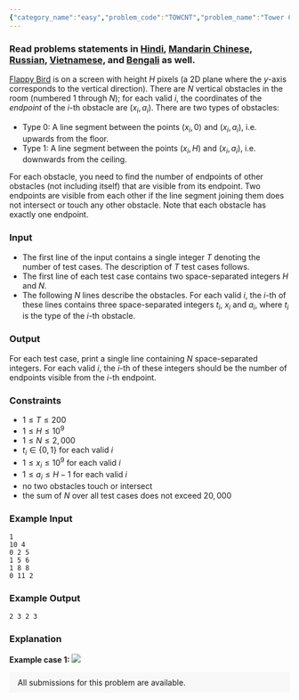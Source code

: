 ```yaml
---
{"category_name":"easy","problem_code":"TOWCNT","problem_name":"Tower Counting","problemComponents":{"constraints":"","constraintsState":false,"subtasks":"","subtasksState":false,"inputFormat":"","inputFormatState":false,"outputFormat":"","outputFormatState":false,"sampleTestCases":{"0":{"id":1,"input":"1\r\n10 4\r\n0 2 5\r\n1 5 6\r\n1 8 8\r\n0 11 2","output":"2 3 2 3","explanation":"**Example case 1:** ![](https://codechef_shared.s3.amazonaws.com/download/Images/COOK117/TOWCNT/TOWCNT2.jpg)","isDeleted":false}}},"video_editorial_url":"","languages_supported":{"0":"CPP14","1":"C","2":"JAVA","3":"PYTH 3.6","4":"CPP17","5":"PYTH","6":"PYP3","7":"CS2","8":"ADA","9":"PYPY","10":"TEXT","11":"PAS fpc","12":"NODEJS","13":"RUBY","14":"PHP","15":"GO","16":"HASK","17":"TCL","18":"PERL","19":"SCALA","20":"LUA","21":"kotlin","22":"BASH","23":"JS","24":"LISP sbcl","25":"rust","26":"PAS gpc","27":"BF","28":"CLOJ","29":"R","30":"D","31":"CAML","32":"FORT","33":"ASM","34":"swift","35":"FS","36":"WSPC","37":"LISP clisp","38":"SQL","39":"SCM guile","40":"PERL6","41":"ERL","42":"CLPS","43":"ICK","44":"NICE","45":"PRLG","46":"ICON","47":"COB","48":"SCM chicken","49":"PIKE","50":"SCM qobi","51":"ST","52":"NEM"},"max_timelimit":1,"source_sizelimit":50000,"problem_author":"smartnj","problem_tester":null,"date_added":"1-04-2020","tags":{"0":"brute","1":"cook117","2":"easy","3":"precision","4":"rajarshi_basu","5":"smartnj","6":"sorting"},"problem_difficulty_level":"Easy","best_tag":"Brute Force","editorial_url":"https://discuss.codechef.com/problems/TOWCNT","time":{"view_start_date":1587407402,"submit_start_date":1587407402,"visible_start_date":1587407402,"end_date":1735669800},"is_direct_submittable":false,"problemDiscussURL":"https://discuss.codechef.com/search?q=TOWCNT","is_proctored":false,"visitedContests":{},"layout":"problem"}
---
```

### Read problems statements in [Hindi](https://www.codechef.com/download/translated/COOK117/hindi/TOWCNT.pdf), [Mandarin Chinese](https://www.codechef.com/download/translated/COOK117/mandarin/TOWCNT.pdf), [Russian](https://www.codechef.com/download/translated/COOK117/russian/TOWCNT.pdf), [Vietnamese](https://www.codechef.com/download/translated/COOK117/vietnamese/TOWCNT.pdf), and [Bengali](https://www.codechef.com/download/translated/COOK117/bengali/TOWCNT.pdf) as well.

[Flappy Bird](https://codechef_shared.s3.amazonaws.com/download/Images/COOK117/TOWCNT/TOWCNT1.jpg) is on a screen with height $H$ pixels (a 2D plane where the $y$-axis corresponds to the vertical direction). There are $N$ vertical obstacles in the room (numbered $1$ through $N$); for each valid $i$, the coordinates of the *endpoint* of the $i$-th obstacle are $(x_i, a_i)$. There are two types of obstacles: 
- Type 0: A line segment between the points $(x_i, 0)$ and $(x_i, a_i)$, i.e. upwards from the floor.
- Type 1: A line segment between the points $(x_i, H)$ and $(x_i, a_i)$, i.e. downwards from the ceiling.

For each obstacle, you need to find the number of endpoints of other obstacles (not including itself) that are visible from its endpoint. Two endpoints are visible from each other if the line segment joining them does not intersect or touch any other obstacle. Note that each obstacle has exactly one endpoint.

### Input
- The first line of the input contains a single integer $T$ denoting the number of test cases. The description of $T$ test cases follows.
- The first line of each test case contains two space-separated integers $H$ and $N$.
- The following $N$ lines describe the obstacles. For each valid $i$, the $i$-th of these lines contains three space-separated integers $t_i$, $x_i$ and $a_i$, where $t_i$ is the type of the $i$-th obstacle.

### Output
For each test case, print a single line containing $N$ space-separated integers. For each valid $i$, the $i$-th of these integers should be the number of endpoints visible from the $i$-th endpoint.

### Constraints 
- $1 \le T \le 200$
- $1 \le H \le 10^9$
- $1 \le N \le 2,000$
- $t_i \in \{0, 1\}$ for each valid $i$
- $1 \le x_i \le 10^9$ for each valid $i$
- $1 \le a_i \le H-1$ for each valid $i$
- no two obstacles touch or intersect
- the sum of $N$ over all test cases does not exceed $20,000$

### Example Input
```
1
10 4
0 2 5
1 5 6
1 8 8
0 11 2
```

### Example Output
```
2 3 2 3
```

### Explanation
**Example case 1:** ![](https://codechef_shared.s3.amazonaws.com/download/Images/COOK117/TOWCNT/TOWCNT2.jpg)
<aside style='background: #f8f8f8;padding: 10px 15px;'><div>All submissions for this problem are available.</div></aside>